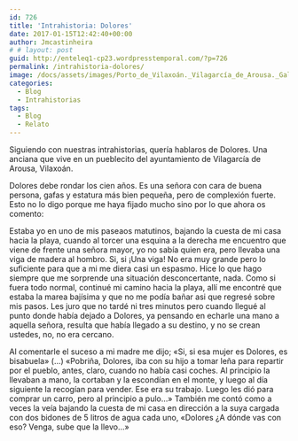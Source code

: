 ```yaml
---
id: 726
title: 'Intrahistoria: Dolores'
date: 2017-01-15T12:42:40+00:00
author: Jmcastinheira
# # layout: post
guid: http://enteleq1-cp23.wordpresstemporal.com/?p=726
permalink: /intrahistoria-dolores/
image: /docs/assets/images/Porto_de_Vilaxoán._Vilagarcía_de_Arousa._Galiza_VV04.jpg
categories:
  - Blog
  - Intrahistorias
tags:
  - Blog
  - Relato
---
```

Siguiendo con nuestras intrahistorias, quería hablaros de Dolores. Una anciana que vive en un pueblecito del ayuntamiento de Vilagarcía de Arousa, Vilaxoán.

Dolores debe rondar los cien años. Es una señora con cara de buena persona, gafas y estatura más bien pequeña, pero de complexión fuerte. Esto no lo digo porque me haya fijado mucho sino por lo que ahora os comento:

Estaba yo en uno de mis paseaos matutinos, bajando la cuesta de mi casa hacia la playa, cuando al torcer una esquina a la derecha me encuentro que viene de frente una señora mayor, yo no sabía quien era, pero llevaba una viga de madera al hombro. Si, si ¡Una viga! No era muy grande pero lo suficiente para que a mi me diera casi un espasmo. Hice lo que hago siempre que me sorprende una situación desconcertante, nada. Como si fuera todo normal, continué mi camino hacia la playa, allí me encontré que estaba la marea bajísima y que no me podía bañar asi que regresé sobre mis pasos. Les juro que no tardé ni tres minutos pero cuando llegué al punto donde había dejado a Dolores, ya pensando en echarle una mano a aquella señora, resulta que había llegado a su destino, y no se crean ustedes, no, no era cercano.

Al comentarle el suceso a mi madre me dijo; «Si, si esa mujer es Dolores, es bisabuela» (&#8230;) «Pobriña, Dolores, iba con su hijo a tomar leña para repartir por el pueblo, antes, claro, cuando no había casi coches. Al principio la llevaban a mano, la cortaban y la escondían en el monte, y luego al día siguiente la recogían para vender. Ese era su trabajo. Luego les dió para comprar un carro, pero al principio a pulo&#8230;» También me contó como a veces la veía bajando la cuesta de mi casa en dirección a la suya cargada con dos bidones de 5 litros de agua cada uno, «Dolores ¿A dónde vas con eso? Venga, sube que la llevo&#8230;»